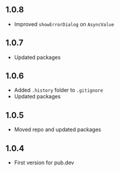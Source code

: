 ## 1.0.8

- Improved `showErrorDialog` on `AsyncValue`

## 1.0.7

- Updated packages

## 1.0.6

- Added `.history` folder to `.gitignore`
- Updated packages

## 1.0.5

- Moved repo and updated packages

## 1.0.4

- First version for pub.dev
